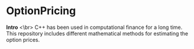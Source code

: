 # OptionPricing

**Intro** <\br>
C++ has been used in computational finance for a long time. This repository includes different mathematical methods for estimating the option prices. 

